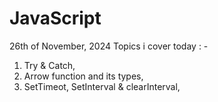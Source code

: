 # JavaScript

26th of November, 2024 
Topics i cover today : -
1. Try & Catch,
2. Arrow function and its types,
3. SetTimeot, SetInterval & clearInterval,